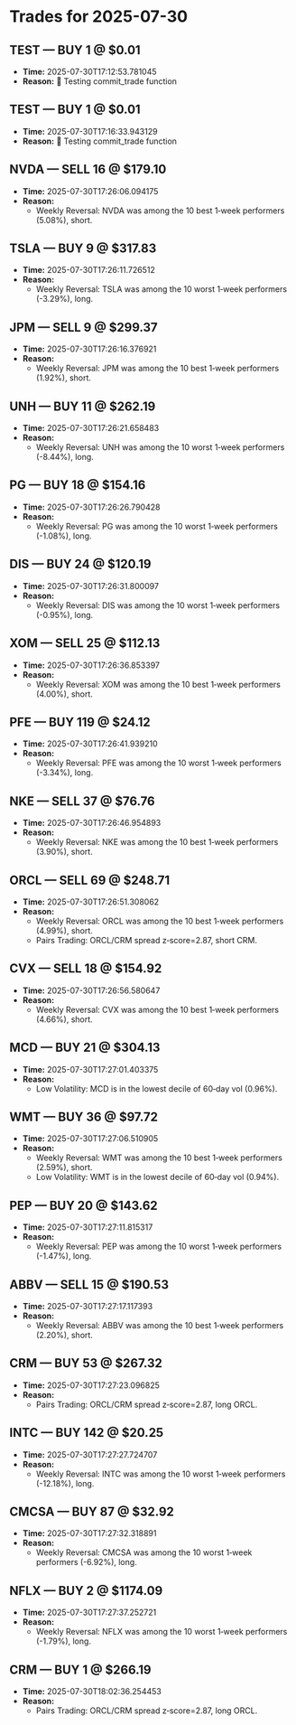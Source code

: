 # Trades for 2025-07-30

## TEST — BUY 1 @ $0.01
- **Time:** 2025-07-30T17:12:53.781045
- **Reason:** 🚀 Testing commit_trade function

## TEST — BUY 1 @ $0.01
- **Time:** 2025-07-30T17:16:33.943129
- **Reason:** 🚀 Testing commit_trade function

## NVDA — SELL 16 @ $179.10
- **Time:** 2025-07-30T17:26:06.094175
- **Reason:**
  - Weekly Reversal: NVDA was among the 10 best 1‑week performers (5.08%), short.

## TSLA — BUY 9 @ $317.83
- **Time:** 2025-07-30T17:26:11.726512
- **Reason:**
  - Weekly Reversal: TSLA was among the 10 worst 1‑week performers (-3.29%), long.

## JPM — SELL 9 @ $299.37
- **Time:** 2025-07-30T17:26:16.376921
- **Reason:**
  - Weekly Reversal: JPM was among the 10 best 1‑week performers (1.92%), short.

## UNH — BUY 11 @ $262.19
- **Time:** 2025-07-30T17:26:21.658483
- **Reason:**
  - Weekly Reversal: UNH was among the 10 worst 1‑week performers (-8.44%), long.

## PG — BUY 18 @ $154.16
- **Time:** 2025-07-30T17:26:26.790428
- **Reason:**
  - Weekly Reversal: PG was among the 10 worst 1‑week performers (-1.08%), long.

## DIS — BUY 24 @ $120.19
- **Time:** 2025-07-30T17:26:31.800097
- **Reason:**
  - Weekly Reversal: DIS was among the 10 worst 1‑week performers (-0.95%), long.

## XOM — SELL 25 @ $112.13
- **Time:** 2025-07-30T17:26:36.853397
- **Reason:**
  - Weekly Reversal: XOM was among the 10 best 1‑week performers (4.00%), short.

## PFE — BUY 119 @ $24.12
- **Time:** 2025-07-30T17:26:41.939210
- **Reason:**
  - Weekly Reversal: PFE was among the 10 worst 1‑week performers (-3.34%), long.

## NKE — SELL 37 @ $76.76
- **Time:** 2025-07-30T17:26:46.954893
- **Reason:**
  - Weekly Reversal: NKE was among the 10 best 1‑week performers (3.90%), short.

## ORCL — SELL 69 @ $248.71
- **Time:** 2025-07-30T17:26:51.308062
- **Reason:**
  - Weekly Reversal: ORCL was among the 10 best 1‑week performers (4.99%), short.
  - Pairs Trading: ORCL/CRM spread z‑score=2.87, short CRM.

## CVX — SELL 18 @ $154.92
- **Time:** 2025-07-30T17:26:56.580647
- **Reason:**
  - Weekly Reversal: CVX was among the 10 best 1‑week performers (4.66%), short.

## MCD — BUY 21 @ $304.13
- **Time:** 2025-07-30T17:27:01.403375
- **Reason:**
  - Low Volatility: MCD is in the lowest decile of 60‑day vol (0.96%).

## WMT — BUY 36 @ $97.72
- **Time:** 2025-07-30T17:27:06.510905
- **Reason:**
  - Weekly Reversal: WMT was among the 10 best 1‑week performers (2.59%), short.
  - Low Volatility: WMT is in the lowest decile of 60‑day vol (0.94%).

## PEP — BUY 20 @ $143.62
- **Time:** 2025-07-30T17:27:11.815317
- **Reason:**
  - Weekly Reversal: PEP was among the 10 worst 1‑week performers (-1.47%), long.

## ABBV — SELL 15 @ $190.53
- **Time:** 2025-07-30T17:27:17.117393
- **Reason:**
  - Weekly Reversal: ABBV was among the 10 best 1‑week performers (2.20%), short.

## CRM — BUY 53 @ $267.32
- **Time:** 2025-07-30T17:27:23.096825
- **Reason:**
  - Pairs Trading: ORCL/CRM spread z‑score=2.87, long ORCL.

## INTC — BUY 142 @ $20.25
- **Time:** 2025-07-30T17:27:27.724707
- **Reason:**
  - Weekly Reversal: INTC was among the 10 worst 1‑week performers (-12.18%), long.

## CMCSA — BUY 87 @ $32.92
- **Time:** 2025-07-30T17:27:32.318891
- **Reason:**
  - Weekly Reversal: CMCSA was among the 10 worst 1‑week performers (-6.92%), long.

## NFLX — BUY 2 @ $1174.09
- **Time:** 2025-07-30T17:27:37.252721
- **Reason:**
  - Weekly Reversal: NFLX was among the 10 worst 1‑week performers (-1.79%), long.

## CRM — BUY 1 @ $266.19
- **Time:** 2025-07-30T18:02:36.254453
- **Reason:**
  - Pairs Trading: ORCL/CRM spread z‑score=2.87, long ORCL.


